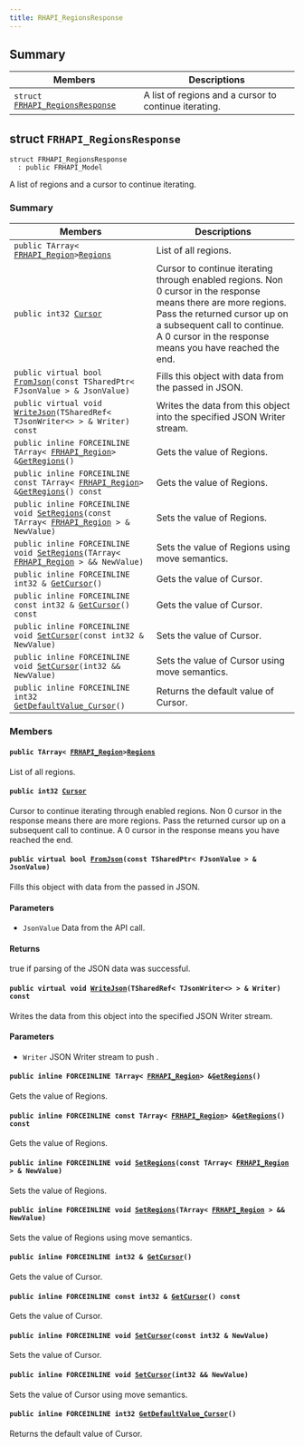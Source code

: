 ```yaml
---
title: RHAPI_RegionsResponse
---
```


## Summary

 Members                        | Descriptions                                
--------------------------------|---------------------------------------------
`struct `[`FRHAPI_RegionsResponse`](#structFRHAPI__RegionsResponse) | A list of regions and a cursor to continue iterating.

## struct `FRHAPI_RegionsResponse` <a id="structFRHAPI__RegionsResponse"></a>

```
struct FRHAPI_RegionsResponse
  : public FRHAPI_Model
```

A list of regions and a cursor to continue iterating.

### Summary

 Members                        | Descriptions                                
--------------------------------|---------------------------------------------
`public TArray< `[`FRHAPI_Region`](RHAPI_Region.md#structFRHAPI__Region)` > `[`Regions`](#structFRHAPI__RegionsResponse_1a39c6be57dffa81805ce0548a912e5159) | List of all regions.
`public int32 `[`Cursor`](#structFRHAPI__RegionsResponse_1a3fdd3461ce10a95f444ce0f92c12df14) | Cursor to continue iterating through enabled regions. Non 0 cursor in the response means there are more regions. Pass the returned cursor up on a subsequent call to continue. A 0 cursor in the response means you have reached the end.
`public virtual bool `[`FromJson`](#structFRHAPI__RegionsResponse_1adb8cd803d29f83cf24468d0577abf000)`(const TSharedPtr< FJsonValue > & JsonValue)` | Fills this object with data from the passed in JSON.
`public virtual void `[`WriteJson`](#structFRHAPI__RegionsResponse_1a126a9c4bd7b096ddfc1082046ec01f50)`(TSharedRef< TJsonWriter<> > & Writer) const` | Writes the data from this object into the specified JSON Writer stream.
`public inline FORCEINLINE TArray< `[`FRHAPI_Region`](RHAPI_Region.md#structFRHAPI__Region)` > & `[`GetRegions`](#structFRHAPI__RegionsResponse_1aaf1f9a49c0310590951a83d0fd4eb322)`()` | Gets the value of Regions.
`public inline FORCEINLINE const TArray< `[`FRHAPI_Region`](RHAPI_Region.md#structFRHAPI__Region)` > & `[`GetRegions`](#structFRHAPI__RegionsResponse_1a5563d4b65504222f657af1f27116b9db)`() const` | Gets the value of Regions.
`public inline FORCEINLINE void `[`SetRegions`](#structFRHAPI__RegionsResponse_1a81f93c1ea407022f91602167d9460e28)`(const TArray< `[`FRHAPI_Region`](RHAPI_Region.md#structFRHAPI__Region)` > & NewValue)` | Sets the value of Regions.
`public inline FORCEINLINE void `[`SetRegions`](#structFRHAPI__RegionsResponse_1aa99b394a206175d6f5598d823b24309f)`(TArray< `[`FRHAPI_Region`](RHAPI_Region.md#structFRHAPI__Region)` > && NewValue)` | Sets the value of Regions using move semantics.
`public inline FORCEINLINE int32 & `[`GetCursor`](#structFRHAPI__RegionsResponse_1af1aaa17fed01fda11a353b9da6db7f39)`()` | Gets the value of Cursor.
`public inline FORCEINLINE const int32 & `[`GetCursor`](#structFRHAPI__RegionsResponse_1acdd4b5e0fdd00a83aa3356ed6c68b8d2)`() const` | Gets the value of Cursor.
`public inline FORCEINLINE void `[`SetCursor`](#structFRHAPI__RegionsResponse_1a8e648bf5d4d9cb62a4cf1700ec84234a)`(const int32 & NewValue)` | Sets the value of Cursor.
`public inline FORCEINLINE void `[`SetCursor`](#structFRHAPI__RegionsResponse_1a1311646f54910b71b295370ce5087074)`(int32 && NewValue)` | Sets the value of Cursor using move semantics.
`public inline FORCEINLINE int32 `[`GetDefaultValue_Cursor`](#structFRHAPI__RegionsResponse_1a56e90f8bf5da55f5201011a3c2bd939e)`()` | Returns the default value of Cursor.

### Members

#### `public TArray< `[`FRHAPI_Region`](RHAPI_Region.md#structFRHAPI__Region)` > `[`Regions`](#structFRHAPI__RegionsResponse_1a39c6be57dffa81805ce0548a912e5159) <a id="structFRHAPI__RegionsResponse_1a39c6be57dffa81805ce0548a912e5159"></a>

List of all regions.

#### `public int32 `[`Cursor`](#structFRHAPI__RegionsResponse_1a3fdd3461ce10a95f444ce0f92c12df14) <a id="structFRHAPI__RegionsResponse_1a3fdd3461ce10a95f444ce0f92c12df14"></a>

Cursor to continue iterating through enabled regions. Non 0 cursor in the response means there are more regions. Pass the returned cursor up on a subsequent call to continue. A 0 cursor in the response means you have reached the end.

#### `public virtual bool `[`FromJson`](#structFRHAPI__RegionsResponse_1adb8cd803d29f83cf24468d0577abf000)`(const TSharedPtr< FJsonValue > & JsonValue)` <a id="structFRHAPI__RegionsResponse_1adb8cd803d29f83cf24468d0577abf000"></a>

Fills this object with data from the passed in JSON.

#### Parameters
* `JsonValue` Data from the API call.

#### Returns
true if parsing of the JSON data was successful.

#### `public virtual void `[`WriteJson`](#structFRHAPI__RegionsResponse_1a126a9c4bd7b096ddfc1082046ec01f50)`(TSharedRef< TJsonWriter<> > & Writer) const` <a id="structFRHAPI__RegionsResponse_1a126a9c4bd7b096ddfc1082046ec01f50"></a>

Writes the data from this object into the specified JSON Writer stream.

#### Parameters
* `Writer` JSON Writer stream to push .

#### `public inline FORCEINLINE TArray< `[`FRHAPI_Region`](RHAPI_Region.md#structFRHAPI__Region)` > & `[`GetRegions`](#structFRHAPI__RegionsResponse_1aaf1f9a49c0310590951a83d0fd4eb322)`()` <a id="structFRHAPI__RegionsResponse_1aaf1f9a49c0310590951a83d0fd4eb322"></a>

Gets the value of Regions.

#### `public inline FORCEINLINE const TArray< `[`FRHAPI_Region`](RHAPI_Region.md#structFRHAPI__Region)` > & `[`GetRegions`](#structFRHAPI__RegionsResponse_1a5563d4b65504222f657af1f27116b9db)`() const` <a id="structFRHAPI__RegionsResponse_1a5563d4b65504222f657af1f27116b9db"></a>

Gets the value of Regions.

#### `public inline FORCEINLINE void `[`SetRegions`](#structFRHAPI__RegionsResponse_1a81f93c1ea407022f91602167d9460e28)`(const TArray< `[`FRHAPI_Region`](RHAPI_Region.md#structFRHAPI__Region)` > & NewValue)` <a id="structFRHAPI__RegionsResponse_1a81f93c1ea407022f91602167d9460e28"></a>

Sets the value of Regions.

#### `public inline FORCEINLINE void `[`SetRegions`](#structFRHAPI__RegionsResponse_1aa99b394a206175d6f5598d823b24309f)`(TArray< `[`FRHAPI_Region`](RHAPI_Region.md#structFRHAPI__Region)` > && NewValue)` <a id="structFRHAPI__RegionsResponse_1aa99b394a206175d6f5598d823b24309f"></a>

Sets the value of Regions using move semantics.

#### `public inline FORCEINLINE int32 & `[`GetCursor`](#structFRHAPI__RegionsResponse_1af1aaa17fed01fda11a353b9da6db7f39)`()` <a id="structFRHAPI__RegionsResponse_1af1aaa17fed01fda11a353b9da6db7f39"></a>

Gets the value of Cursor.

#### `public inline FORCEINLINE const int32 & `[`GetCursor`](#structFRHAPI__RegionsResponse_1acdd4b5e0fdd00a83aa3356ed6c68b8d2)`() const` <a id="structFRHAPI__RegionsResponse_1acdd4b5e0fdd00a83aa3356ed6c68b8d2"></a>

Gets the value of Cursor.

#### `public inline FORCEINLINE void `[`SetCursor`](#structFRHAPI__RegionsResponse_1a8e648bf5d4d9cb62a4cf1700ec84234a)`(const int32 & NewValue)` <a id="structFRHAPI__RegionsResponse_1a8e648bf5d4d9cb62a4cf1700ec84234a"></a>

Sets the value of Cursor.

#### `public inline FORCEINLINE void `[`SetCursor`](#structFRHAPI__RegionsResponse_1a1311646f54910b71b295370ce5087074)`(int32 && NewValue)` <a id="structFRHAPI__RegionsResponse_1a1311646f54910b71b295370ce5087074"></a>

Sets the value of Cursor using move semantics.

#### `public inline FORCEINLINE int32 `[`GetDefaultValue_Cursor`](#structFRHAPI__RegionsResponse_1a56e90f8bf5da55f5201011a3c2bd939e)`()` <a id="structFRHAPI__RegionsResponse_1a56e90f8bf5da55f5201011a3c2bd939e"></a>

Returns the default value of Cursor.

